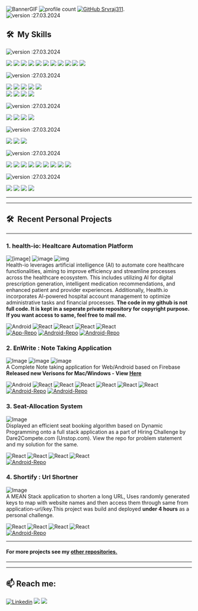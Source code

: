 ![BannerGIF](https://res.cloudinary.com/srvraj311/image/upload/v1698622202/github_xgbnga.jpg)
![profile count](https://komarev.com/ghpvc/?username=srvraj311&color=green) [![GitHub Srvraj311](https://img.shields.io/github/followers/srvraj311?label=follow&style=social)](https://github.com/srvraj311).   
![version :27.03.2024](https://img.shields.io/badge/Updated-27%20Apr%20,2024-0703fc?style=for-the-badge) 


## 🛠 &nbsp;My Skills

![version :27.03.2024](https://img.shields.io/badge/%201-FRONTEND-5638ff?style=for-the-badge)   

![](https://img.shields.io/badge/HTML-239120?style=for-the-badge&logo=html5&logoColor=white) ![](https://img.shields.io/badge/CSS-239120?&style=for-the-badge&logo=css3&logoColor=white) ![](https://img.shields.io/badge/JavaScript-F7DF1E?style=for-the-badge&logo=javascript&logoColor=black) ![](https://img.shields.io/badge/TypeScript-007ACC?style=for-the-badge&logo=typescript&logoColor=white) ![](https://img.shields.io/badge/Bootstrap-563D7C?style=for-the-badge&logo=bootstrap&logoColor=white)
![](https://img.shields.io/badge/React-20232A?style=for-the-badge&logo=react&logoColor=61DAFB)   ![](https://img.shields.io/badge/Redux-593D88?style=for-the-badge&logo=redux&logoColor=white) ![](https://img.shields.io/badge/React_Router-CA4245?style=for-the-badge&logo=react-router&logoColor=white) 
![](https://img.shields.io/badge/Angular-DD0031?style=for-the-badge&logo=angular&logoColor=white) ![](https://img.shields.io/badge/Ag_Grid-CA4245?style=for-the-badge&logo=aggrid&logoColor=white) ![](https://img.shields.io/badge/Jasmine-CA4245?style=for-the-badge&logo=jasmine&logoColor=white) 


![version :27.03.2024](https://img.shields.io/badge/%202-BACKEND-5638ff?style=for-the-badge)   

![](https://img.shields.io/badge/Java-ED8B00?style=for-the-badge&logo=openjdk&logoColor=white) ![](https://img.shields.io/badge/Spring_Boot-6DB33F?style=for-the-badge&logo=spring&logoColor=white) ![](https://img.shields.io/badge/Spring_Security-6DB33F?style=for-the-badge&logo=Spring-Security&logoColor=white
) 
![](https://img.shields.io/badge/Node.js-43853D?style=for-the-badge&logo=node.js&logoColor=white) ![](https://img.shields.io/badge/Express.js-404D59?style=for-the-badge)  
![](https://img.shields.io/badge/Python-3776AB?style=for-the-badge&logo=python&logoColor=white)   ![](https://img.shields.io/badge/Flask-000000?style=for-the-badge&logo=flask&logoColor=white) ![](https://img.shields.io/badge/Numpy-000000?style=for-the-badge&logo=numpy&logoColor=white) ![](https://img.shields.io/badge/Pandas-000000?style=for-the-badge&logo=pandas&logoColor=white)

![version :27.03.2024](https://img.shields.io/badge/%203-MOBILE-5638ff?style=for-the-badge)   

![](https://img.shields.io/badge/React_Native-20232A?style=for-the-badge&logo=react&logoColor=61DAFB
) ![](https://img.shields.io/badge/Android-28d484?style=for-the-badge&logo=android-studio&logoColor=white
) ![](https://img.shields.io/badge/Android_Studio-3DDC84?style=for-the-badge&logo=android-studio&logoColor=white
) ![](https://img.shields.io/badge/XCode-20232A?style=for-the-badge&logo=xcode&logoColor=61DAFB
) 

![version :27.03.2024](https://img.shields.io/badge/%204-DATABASE-5638ff?style=for-the-badge)   

![](https://img.shields.io/badge/MongoDB-4EA94B?style=for-the-badge&logo=mongodb&logoColor=white
) ![](https://img.shields.io/badge/MySQL-00000F?style=for-the-badge&logo=mysql&logoColor=white
) ![](https://img.shields.io/badge/Oracle_SQL-F80000?style=for-the-badge&logo=Oracle&logoColor=white
)

![version :27.03.2024](https://img.shields.io/badge/%205-DEVOPS%20&%20Cloud-5638ff?style=for-the-badge)   

![](https://img.shields.io/badge/Amazon_AWS-232F3E?style=for-the-badge&logo=amazon-aws&logoColor=white
) ![](https://img.shields.io/badge/Microsoft_Azure-0089D6?style=for-the-badge&logo=microsoft-azure&logoColor=white
) ![](https://img.shields.io/badge/Vercel-000000?style=for-the-badge&logo=vercel&logoColor=white
)
![](https://img.shields.io/badge/Docker-1976D2?style=for-the-badge&logo=docker&logoColor=white) ![](https://img.shields.io/badge/GitLab_CI/CD-330F63?style=for-the-badge&logo=gitlab&logoColor=white
) ![](https://img.shields.io/badge/Linux-FCC624?style=for-the-badge&logo=linux&logoColor=black
) ![](https://img.shields.io/badge/mac%20os-000000?style=for-the-badge&logo=apple&logoColor=white
) ![](https://img.shields.io/badge/Ansible-EE0000?style=for-the-badge&logo=ansible&logoColor=white
) ![](https://img.shields.io/badge/VIM-%2311AB00.svg?&style=for-the-badge&logo=vim&logoColor=white
)

![version :27.03.2024](https://img.shields.io/badge/%205-Design-5638ff?style=for-the-badge)  

![](https://img.shields.io/badge/Figma-F24E1E?style=for-the-badge&logo=figma&logoColor=white
) ![](https://img.shields.io/badge/Adobe%20XD-470137?style=for-the-badge&logo=Adobe%20XD&logoColor=#FF61F6
) ![](https://img.shields.io/badge/Adobe%20Illustrator-FF9A00?style=for-the-badge&logo=adobe%20illustrator&logoColor=white
) ![](https://img.shields.io/badge/Adobe%20Photoshop-31A8FF?style=for-the-badge&logo=Adobe%20Photoshop&logoColor=black
)

---
---
## 🛠 &nbsp;Recent Personal Projects 

---
### 1. health-io: Healtcare Automation Platform
![[image]](https://res.cloudinary.com/srvraj311/image/upload/c_pad,h_300/v1711701716/Screenshot_1711701636_z7orev.png) ![image](https://res.cloudinary.com/srvraj311/image/upload/c_pad,h_300/v1711701716/Screenshot_1711701628_y9hyvv.png) ![img](https://res.cloudinary.com/srvraj311/image/upload/c_pad,h_300/v1653310436/Screenshot_2022-05-23_at_6.21.35_PM_pdxxht.png)  
Health-io leverages artificial intelligence (AI) to automate core healthcare functionalities, aiming to improve efficiency and streamline processes across the healthcare ecosystem. This includes utilizing AI for digital prescription generation, intelligent medication recommendations, and enhanced patient and provider experiences. Additionally, Health.io incorporates AI-powered hospital account management to optimize administrative tasks and financial processes.
**The code in my github is not full code. It is kept in a seperate private repository for copyright purpose. If you want access to same, feel free to mail me.**  

![Android](https://img.shields.io/badge/-Android-05122A?style=flat&logo=android) ![React](https://img.shields.io/badge/-MongoDB-05122A?style=flat&logo=mongodb)   ![React](https://img.shields.io/badge/-React_Native-05122A?style=flat&logo=react) ![React](https://img.shields.io/badge/-Spring-05122A?style=flat&logo=spring) ![React](https://img.shields.io/badge/-Angular-05122A?style=flat&logo=angular)  
[![App-Repo](https://img.shields.io/badge/Mobile--APP-%20-5638ff?style=for-the-badge&logo=material-ui&logoColor=white)](https://github.com/srvraj311/health-io-app) [![Android-Repo](https://img.shields.io/badge/DESKTOP--APP-%20-5638ff?style=for-the-badge&logo=material-ui&logoColor=white)](https://github.com/srvraj311/health-io-hospital) [![Android-Repo](https://img.shields.io/badge/BACKEND--API-%20-5638ff?style=for-the-badge&logo=material-ui&logoColor=white)](https://github.com/srvraj311/health-io-api)   

###  2. EnWrite : Note Taking Application
![Image](https://res.cloudinary.com/srvraj311/image/upload/c_scale,h_140/v1651097378/Screenshot_2022-04-28_at_3.39.29_AM_xwu1lo.png) ![image](https://res.cloudinary.com/srvraj311/image/upload/c_scale,h_140/v1626325667/Screenshot_20210715_103641_tniq8i.png) ![image](https://res.cloudinary.com/srvraj311/image/upload/c_scale,h_140/v1626325667/Screenshot_20210715_103649_ubdhbg.png)  
A Complete Note taking application for Web/Android based on Firebase
**Released new Verisons for Mac/Windows - View [Here](https://github.com/srvraj311/enwrite-angular/releases/tag/0.1.0)**  

![Android](https://img.shields.io/badge/-Android-05122A?style=flat&logo=android) ![React](https://img.shields.io/badge/-React-05122A?style=flat&logo=react) ![React](https://img.shields.io/badge/-MongoDB-05122A?style=flat&logo=mongodb) ![React](https://img.shields.io/badge/-ExpressJS-05122A?style=flat&logo=express) ![React](https://img.shields.io/badge/-Angular-05122A?style=flat&logo=angular)  ![React](https://img.shields.io/badge/-NodeJS-05122A?style=flat&logo=node.js)  ![React](https://img.shields.io/badge/-Firebase-05122A?style=flat&logo=firebase)  
[![Android-Repo](https://img.shields.io/badge/Android-%20-5638ff?style=for-the-badge&logo=material-ui&logoColor=white)](https://github.com/srvraj311/enWrite-Android) [![Android-Repo](https://img.shields.io/badge/FRONTEND--WEB-%20-5638ff?style=for-the-badge&logo=material-ui&logoColor=white)](https://github.com/srvraj311/enWrite-angular)

###  3. Seat-Allocation System
![Image](https://res.cloudinary.com/srvraj311/image/upload/c_scale,w_190/v1649563429/Screenshot_2022-04-10_at_9.32.47_AM_vzxnch.png)  
Displayed an efficient seat booking algorithm based on Dynamic Programming onto a full stack application as a part of Hiring Challenge by Dare2Compete.com (Unstop.com). View the repo for problem statement and my solution for the same.  

![React](https://img.shields.io/badge/-MongoDB-05122A?style=flat&logo=mongodb) ![React](https://img.shields.io/badge/-ExpressJS-05122A?style=flat&logo=express) ![React](https://img.shields.io/badge/-Angular-05122A?style=flat&logo=angular)  ![React](https://img.shields.io/badge/-NodeJS-05122A?style=flat&logo=node.js)  
[![Android-Repo](https://img.shields.io/badge/CODEBASE-%20-5638ff?style=for-the-badge&logo=material-ui&logoColor=white)](https://github.com/srvraj311/seat-allocation-fullstack) 

###  4. Shortify : Url Shortner 
![Image](https://res.cloudinary.com/srvraj311/image/upload/c_scale,w_238/v1650611514/Screenshot_2022-04-22_at_12.36.33_PM_ewbfp5.png)  
A MEAN Stack application to shorten a long URL, Uses randomly generated keys to map with website names and then access them through same from application-url/key.This project was build and deployed **under 4 hours** as a personal challenge.

![React](https://img.shields.io/badge/-MongoDB-05122A?style=flat&logo=mongodb) ![React](https://img.shields.io/badge/-ExpressJS-05122A?style=flat&logo=express) ![React](https://img.shields.io/badge/-Angular-05122A?style=flat&logo=angular)  ![React](https://img.shields.io/badge/-NodeJS-05122A?style=flat&logo=node.js)  
[![Android-Repo](https://img.shields.io/badge/CODEBASE-%20-5638ff?style=for-the-badge&logo=material-ui&logoColor=white)](https://github.com/srvraj311/shortify-url-shortener) 




---




#### **For more projects see my [other repositories.](https://github.com/srvraj311?tab=repositories)**

---
---
## 📫 Reach me:
[![Linkedin](https://img.shields.io/badge/LinkedIn-0077B5?style=for-the-badge&logo=linkedin&logoColor=white
)](https://www.linkedin.com/in/srvraj311/) [![](https://img.shields.io/badge/Gmail-D14836?style=for-the-badge&logo=gmail&logoColor=white
)](mailto://sourabhraj311@gmail.com) [![](https://img.shields.io/badge/Google_Play-414141?style=for-the-badge&logo=google-play&logoColor=white
)](https://play.google.com/store/apps/dev?id=8639471483097231208&hl=en_IN&gl=US)
